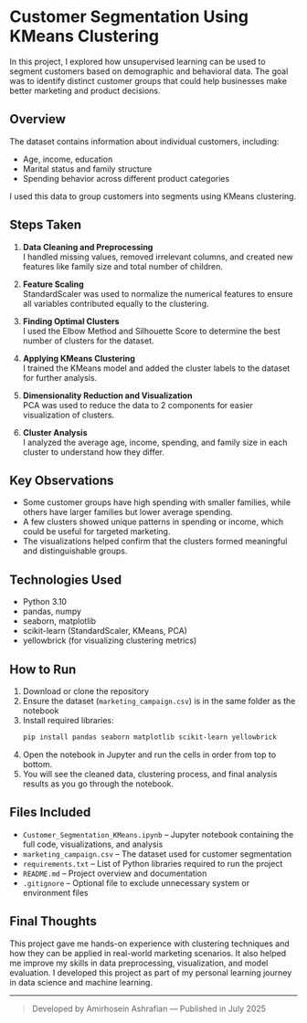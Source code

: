 # Customer Segmentation Using KMeans Clustering

In this project, I explored how unsupervised learning can be used to segment customers based on demographic and behavioral data. The goal was to identify distinct customer groups that could help businesses make better marketing and product decisions.

## Overview

The dataset contains information about individual customers, including:

- Age, income, education
- Marital status and family structure
- Spending behavior across different product categories

I used this data to group customers into segments using KMeans clustering.

## Steps Taken

1. **Data Cleaning and Preprocessing**  
   I handled missing values, removed irrelevant columns, and created new features like family size and total number of children.

2. **Feature Scaling**  
   StandardScaler was used to normalize the numerical features to ensure all variables contributed equally to the clustering.

3. **Finding Optimal Clusters**  
   I used the Elbow Method and Silhouette Score to determine the best number of clusters for the dataset.

4. **Applying KMeans Clustering**  
   I trained the KMeans model and added the cluster labels to the dataset for further analysis.

5. **Dimensionality Reduction and Visualization**  
   PCA was used to reduce the data to 2 components for easier visualization of clusters.

6. **Cluster Analysis**  
   I analyzed the average age, income, spending, and family size in each cluster to understand how they differ.

## Key Observations

- Some customer groups have high spending with smaller families, while others have larger families but lower average spending.
- A few clusters showed unique patterns in spending or income, which could be useful for targeted marketing.
- The visualizations helped confirm that the clusters formed meaningful and distinguishable groups.

## Technologies Used

- Python 3.10  
- pandas, numpy  
- seaborn, matplotlib  
- scikit-learn (StandardScaler, KMeans, PCA)  
- yellowbrick (for visualizing clustering metrics)

## How to Run

1. Download or clone the repository  
2. Ensure the dataset (`marketing_campaign.csv`) is in the same folder as the notebook  
3. Install required libraries:
   ```bash
   pip install pandas seaborn matplotlib scikit-learn yellowbrick
   ```
4. Open the notebook in Jupyter and run the cells in order from top to bottom.
5. You will see the cleaned data, clustering process, and final analysis results as you go through the notebook.

## Files Included

- `Customer_Segmentation_KMeans.ipynb` – Jupyter notebook containing the full code, visualizations, and analysis  
- `marketing_campaign.csv` – The dataset used for customer segmentation  
- `requirements.txt` – List of Python libraries required to run the project  
- `README.md` – Project overview and documentation  
- `.gitignore` – Optional file to exclude unnecessary system or environment files


## Final Thoughts

This project gave me hands-on experience with clustering techniques and how they can be applied in real-world marketing scenarios. It also helped me improve my skills in data preprocessing, visualization, and model evaluation.
I developed this project as part of my personal learning journey in data science and machine learning.

---
> Developed by Amirhosein Ashrafian — Published in July 2025
